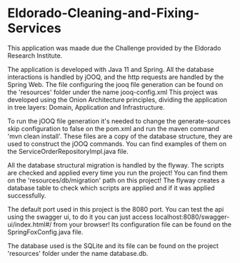 # Eldorado-Cleaning-and-Fixing-Services

This application was maade due the Challenge provided by the Eldorado Research Institute.

The application is developed with Java 11 and Spring. All the database interactions is handled by jOOQ, and the http requests are handled by the Spring Web. The file configuring the jooq file generation can be found on the 'resources' folder under the name jooq-config.xml
This project was developed using the Onion Architecture principles, dividing the application in tree layers: Domain, Application and Infrastructure.

To run the jOOQ file generation it's needed to change the generate-sources skip configuration to false on the pom.xml and run the maven command 'mvn clean install'. These files are a copy of the database structure, they are used to construct the jOOQ commands. You can find examples of them on the ServiceOrderRepositoryImpl.java file.

All the database structural migration is handled by the flyway. The scripts are checked and applied every time you run the project! You can find them on the 'resources/db/migration' path on this project! The flyway creates a database table to check which scripts are applied and if it was applied successfully.

The default port used in this project is the 8080 port. You can test the api using the swagger ui, to do it you can just access localhost:8080/swagger-ui/index.html#/ from your browser! Its configuration file can be found on the SpringFoxConfig.java file.

The database used is the SQLite and its file can be found on the project 'resources' folder under the name database.db.